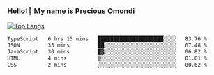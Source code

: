 ### Hello!👋 My name is Precious Omondi 

[![Top Langs](https://github-readme-stats.vercel.app/api/top-langs/?username=Presho99&langs_count=8&theme=dark)](https://github.com/Presho99/github-readme-stats)



<!--START_SECTION:waka-->

```txt
TypeScript   6 hrs 15 mins   █████████████████████░░░░   83.76 %
JSON         33 mins         ██░░░░░░░░░░░░░░░░░░░░░░░   07.48 %
JavaScript   30 mins         █▓░░░░░░░░░░░░░░░░░░░░░░░   06.82 %
HTML         4 mins          ▒░░░░░░░░░░░░░░░░░░░░░░░░   01.01 %
CSS          2 mins          ░░░░░░░░░░░░░░░░░░░░░░░░░   00.62 %
```

<!--END_SECTION:waka-->

